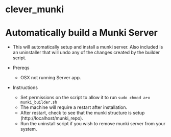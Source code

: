 # clever_munki

# Automatically build a Munki Server

* This will automatically setup and install a munki server. Also included is an uninstaller that will undo any of the changes created by the builder script.

* Prereqs
    * OSX not running Server app.

* Instructions
    * Set permissions on the script to allow it to run `sudo chmod a+x munki_builder.sh`
    * The machine will require a restart after installation.
    * After restart, check to see that the munki structure is setup (http://localhost/munki_repo).
    * Run the uninstall script if you wish to remove munki server from your system.